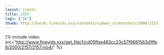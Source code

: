 ```yaml
--- 
layout: sieutv
title: 2157
tags: ["1k"]
thumb: http://hwcdn.finevids.xxx/contents/videos_screenshots/2000/2157/preview.mp4.jpg
---
```

{% include video src="http://www.finevids.xxx/get_file/1/cd05ffae483cc23c57f9661563d1ffe8/2000/2157/2157.mp4/" %} 
